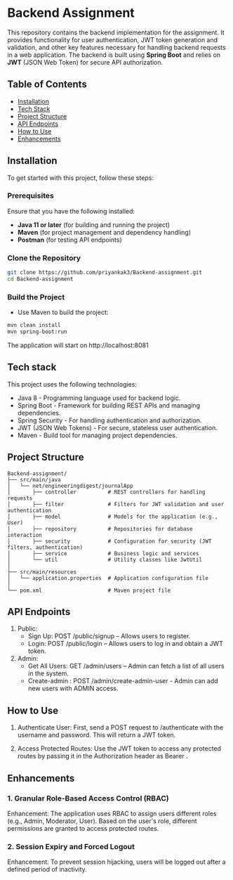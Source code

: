 # Backend Assignment

This repository contains the backend implementation for the assignment. It provides functionality for user authentication, JWT token generation and validation, and other key features necessary for handling backend requests in a web application. The backend is built using **Spring Boot** and relies on **JWT** (JSON Web Token) for secure API authorization.

## Table of Contents

- [Installation](#installation)
- [Tech Stack](#tech-stack)
- [Project Structure](#project-structure)
- [API Endpoints](#api-endpoints)
- [How to Use](#how-to-use)
- [Enhancements](#enhancements)

## Installation

To get started with this project, follow these steps:

### Prerequisites

Ensure that you have the following installed:
- **Java 11 or later** (for building and running the project)
- **Maven** (for project management and dependency handling)
- **Postman** (for testing API endpoints)

### Clone the Repository

```bash
git clone https://github.com/priyankak3/Backend-assignment.git
cd Backend-assignment
```
### Build the Project
- Use Maven to build the project:
```bash
mvn clean install
mvn spring-boot:run
```
The application will start on http://localhost:8081
## Tech stack
This project uses the following technologies:

- Java 8 - Programming language used for backend logic.
- Spring Boot - Framework for building REST APIs and managing dependencies.
- Spring Security - For handling authentication and authorization.
- JWT (JSON Web Tokens) - For secure, stateless user authentication.
- Maven - Build tool for managing project dependencies.
  
## Project Structure
```
Backend-assignment/
├── src/main/java
│   └── net/engineeringdigest/journalApp
│       ├── controller          # REST controllers for handling requests
│       ├── filter              # Filters for JWT validation and user authentication
│       ├── model               # Models for the application (e.g., User)
│       ├── repository          # Repositories for database interaction
│       ├── security            # Configuration for security (JWT filters, authentication)
│       ├── service             # Business logic and services
│       └── util                # Utility classes like JwtUtil
│   
├── src/main/resources
│   └── application.properties  # Application configuration file
│
└── pom.xml                     # Maven project file
```
## API Endpoints
1. Public:
   - Sign Up: POST /public/signup – Allows users to register.
   - Login: POST /public/login – Allows users to log in and obtain a JWT token.
2. Admin:
   - Get All Users: GET /admin/users – Admin can fetch a list of all users in the system.
   - Create-admin : POST /admin/create-admin-user - Admin can add new users with ADMIN access.

## How to Use
1. Authenticate User:
First, send a POST request to /authenticate with the username and password. This will return a JWT token.

2. Access Protected Routes:
Use the JWT token to access any protected routes by passing it in the Authorization header as Bearer <your-jwt-token>.

## Enhancements
### 1. Granular Role-Based Access Control (RBAC)
Enhancement: The application uses RBAC to assign users different roles (e.g., Admin, Moderator, User). Based on the user's role, different permissions are granted to access protected routes.

### 2. Session Expiry and Forced Logout
Enhancement: To prevent session hijacking, users will be logged out after a defined period of inactivity.

